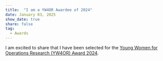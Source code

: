 ```yaml
---
title:  "I am a YW4OR Awardee of 2024"
date: January 03, 2025
show_date: true
share: false
tag:
  - Awards
---
```


I am excited to share that I have been selected for the [Young Women for Operations Research (YW4OR) Award 2024](https://www.euro-online.org/web/pages/1654/wisdom).